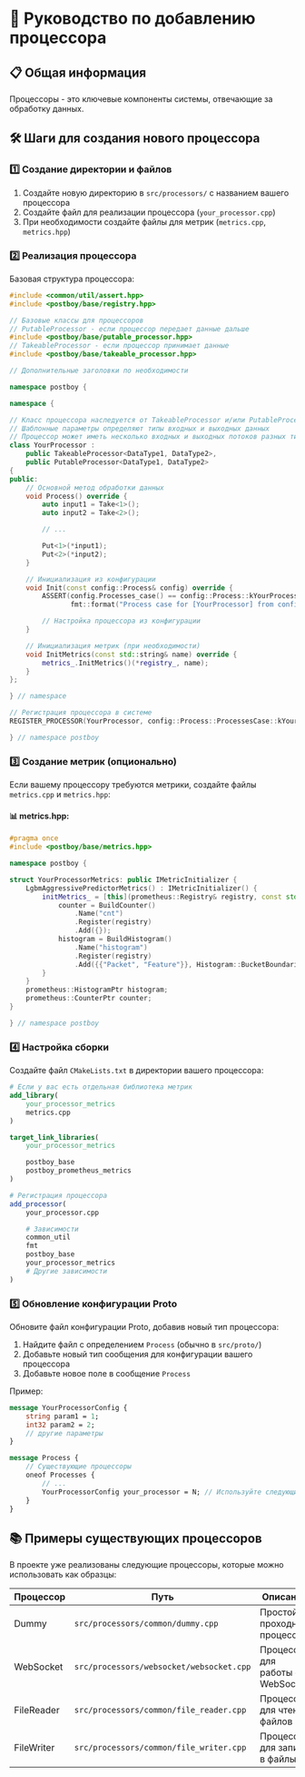 # 🔄 Руководство по добавлению процессора

## 📋 Общая информация

Процессоры - это ключевые компоненты системы, отвечающие за обработку данных.
## 🛠️ Шаги для создания нового процессора

### 1️⃣ Создание директории и файлов

1. Создайте новую директорию в `src/processors/` с названием вашего процессора
2. Создайте файл для реализации процессора (`your_processor.cpp`)
3. При необходимости создайте файлы для метрик (`metrics.cpp`, `metrics.hpp`)

### 2️⃣ Реализация процессора

Базовая структура процессора:

```cpp
#include <common/util/assert.hpp>
#include <postboy/base/registry.hpp>

// Базовые классы для процессоров
// PutableProcessor - если процессор передает данные дальше
#include <postboy/base/putable_processor.hpp>
// TakeableProcessor - если процессор принимает данные
#include <postboy/base/takeable_processor.hpp>

// Дополнительные заголовки по необходимости

namespace postboy {

namespace {

// Класс процессора наследуется от TakeableProcessor и/или PutableProcessor
// Шаблонные параметры определяют типы входных и выходных данных
// Процессор может иметь несколько входных и выходных потоков разных типов
class YourProcessor :
    public TakeableProcessor<DataType1, DataType2>,
    public PutableProcessor<DataType1, DataType2>
{
public:
    // Основной метод обработки данных
    void Process() override {
        auto input1 = Take<1>();
        auto input2 = Take<2>();

        // ...

        Put<1>(*input1);
        Put<2>(*input2);
    }

    // Инициализация из конфигурации
    void Init(const config::Process& config) override {
        ASSERT(config.Processes_case() == config::Process::kYourProcessor,
               fmt::format("Process case for [YourProcessor] from config is not [kYourProcessor]"));

        // Настройка процессора из конфигурации
    }

    // Инициализация метрик (при необходимости)
    void InitMetrics(const std::string& name) override {
        metrics_.InitMetrics()(*registry_, name);
    }
};

} // namespace

// Регистрация процессора в системе
REGISTER_PROCESSOR(YourProcessor, config::Process::ProcessesCase::kYourProcessor);

} // namespace postboy
```

### 3️⃣ Создание метрик (опционально)

Если вашему процессору требуются метрики, создайте файлы `metrics.cpp` и `metrics.hpp`:

#### 📊 metrics.hpp:
```cpp
#pragma once
#include <postboy/base/metrics.hpp>

namespace postboy {

struct YourProcessorMetrics: public IMetricInitializer {
    LgbmAggressivePredictorMetrics() : IMetricInitializer() {
        initMetrics_ = [this](prometheus::Registry& registry, const std::string& name) -> void {
            counter = BuildCounter()
                .Name("cnt")
                .Register(registry)
                .Add({});
            histogram = BuildHistogram()
                .Name("histogram")
                .Register(registry)
                .Add({{"Packet", "Feature"}}, Histogram::BucketBoundaries{500, 1000, 1500, 2000})
        }
    }
    prometheus::HistogramPtr histogram;
    prometheus::CounterPtr counter;
}

} // namespace postboy
```

### 4️⃣ Настройка сборки

Создайте файл `CMakeLists.txt` в директории вашего процессора:

```cmake
# Если у вас есть отдельная библиотека метрик
add_library(
    your_processor_metrics
    metrics.cpp
)

target_link_libraries(
    your_processor_metrics

    postboy_base
    postboy_prometheus_metrics
)

# Регистрация процессора
add_processor(
    your_processor.cpp

    # Зависимости
    common_util
    fmt
    postboy_base
    your_processor_metrics
    # Другие зависимости
)
```

### 5️⃣ Обновление конфигурации Proto

Обновите файл конфигурации Proto, добавив новый тип процессора:

1. Найдите файл с определением `Process` (обычно в `src/proto/`)
2. Добавьте новый тип сообщения для конфигурации вашего процессора
3. Добавьте новое поле в сообщение `Process`

Пример:

```protobuf
message YourProcessorConfig {
    string param1 = 1;
    int32 param2 = 2;
    // другие параметры
}

message Process {
    // Существующие процессоры
    oneof Processes {
        // ...
        YourProcessorConfig your_processor = N; // Используйте следующий доступный номер
    }
}
```

## 📚 Примеры существующих процессоров

В проекте уже реализованы следующие процессоры, которые можно использовать как образцы:

| Процессор | Путь | Описание |
|-----------|------|----------|
| Dummy | `src/processors/common/dummy.cpp` | Простой проходной процессор |
| WebSocket | `src/processors/websocket/websocket.cpp` | Процессор для работы с WebSocket |
| FileReader | `src/processors/common/file_reader.cpp` | Процессор для чтения файлов |
| FileWriter | `src/processors/common/file_writer.cpp` | Процессор для записи в файлы |
